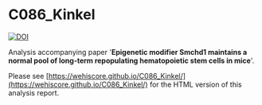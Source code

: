 # C086_Kinkel

[![DOI](https://zenodo.org/badge/336165700.svg)](https://zenodo.org/badge/latestdoi/336165700)

Analysis accompanying paper '**Epigenetic modifier Smchd1 maintains a normal pool of long-term repopulating hematopoietic stem cells in mice**'.

Please see [https://wehiscore.github.io/C086_Kinkel/](https://wehiscore.github.io/C086_Kinkel/) for the HTML version of this analysis report.
